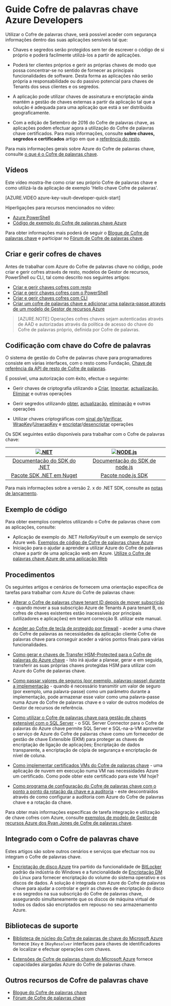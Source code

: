 <properties
   pageTitle="Chave Guia do Cofre de palavras Programador | Microsoft Azure"
   description="Os programadores podem utilizar Azure do Cofre de palavras chave para gerir chaves criptográficas dentro do ambiente de Microsoft Azure. "
   services="key-vault"
   documentationCenter=""
   authors="BrucePerlerMS"
   manager="mbaldwin"
   editor="bruceper" />
<tags
   ms.service="key-vault"
   ms.devlang="na"
   ms.topic="article"
   ms.tgt_pltfrm="na"
   ms.workload="identity"
   ms.date="10/03/2016"
   ms.author="bruceper" />

# <a name="azure-key-vault-developers-guide"></a>Guide Cofre de palavras chave Azure Developers
Utilizar o Cofre de palavras chave, será possível aceder com segurança informações dentro das suas aplicações sensíveis tal que:

- Chaves e segredos serão protegidos sem ter de escrever o código de si próprio e poderá facilmente utilizá-los a partir de aplicações.
- Poderá ter clientes próprios e gerir as próprias chaves de modo que possa concentrar-se no sentido de fornecer as principais funcionalidades de software. Desta forma as aplicações não serão própria a responsabilidade ou do passivo potencial para chaves de Tenants dos seus clientes e os segredos.
- A aplicação pode utilizar chaves de assinatura e encriptação ainda mantém a gestão de chaves externas a partir da aplicação tal que a solução é adequada para uma aplicação que está a ser distribuída geograficamente.

- Com a edição de Setembro de 2016 do Cofre de palavras chave, as aplicações podem efectuar agora a utilização do Cofre de palavras chave certificados. Para mais informações, consulte **sobre chaves, segredos e certificados** artigo em que a [referência do resto](https://msdn.microsoft.com/library/azure/dn903623.aspx).

Para mais informações gerais sobre Azure do Cofre de palavras chave, consulte [o que é o Cofre de palavras chave](key-vault-whatis.md).

## <a name="videos"></a>Vídeos
Este vídeo mostra-lhe como criar seu próprio Cofre de palavras chave e como utilizá-la da aplicação de exemplo 'Hello chave Cofre de palavras'.

[AZURE.VIDEO azure-key-vault-developer-quick-start]

Hiperligações para recursos mencionados no vídeo:
- [Azure PowerShell](http://go.microsoft.com/fwlink/p/?linkid=320376&clcid=0x409)
- [Código de exemplo do Cofre de palavras chave Azure](http://go.microsoft.com/fwlink/?LinkId=521527&clcid=0x409)

Para obter informações mais poderá de seguir o [Blogue de Cofre de palavras chave](http://aka.ms/kvblog) e participar no [Fórum de Cofre de palavras chave](http://aka.ms/kvforum).

## <a name="creating-and-managing-key-vaults"></a>Criar e gerir cofres de chaves

Antes de trabalhar com Azure do Cofre de palavras chave no código, pode criar e gerir cofres através de resto, modelos de Gestor de recursos, PowerShell ou CLI, tal como descrito nos seguintes artigos:

- [Criar e gerir chaves cofres com resto](https://msdn.microsoft.com/library/azure/mt620024.aspx)
- [Criar e gerir chaves cofres com o PowerShell](key-vault-get-started.md)
- [Criar e gerir chaves cofres com CLI](key-vault-manage-with-cli.md)
- [Criar um cofre de palavras chave e adicionar uma palavra-passe através de um modelo de Gestor de recursos Azure](../resource-manager-template-keyvault.md)

>[AZURE.NOTE] Operações cofres chaves sejam autenticadas através de AAD e autorizadas através da política de acesso do chave do Cofre de palavras próprio, definida por Cofre de palavras.

## <a name="coding-with-key-vault"></a>Codificação com chave do Cofre de palavras

O sistema de gestão do Cofre de palavras chave para programadores consiste em várias interfaces, com o resto como Fundação, [Chave de referência da API de resto de Cofre de palavras](https://msdn.microsoft.com/library/azure/dn903609.aspx).

É possível, uma autorização com êxito, efectue o seguinte:

- Gerir chaves de criptografia utilizando a [Criar](https://msdn.microsoft.com/library/azure/dn903634.aspx), [Importar](https://msdn.microsoft.com/library/azure/dn903626.aspx), [actualização](https://msdn.microsoft.com/library/azure/dn903616.aspx), [Eliminar](https://msdn.microsoft.com/library/azure/dn903611.aspx) e outras operações

- Gerir segredos utilizando [obter](https://msdn.microsoft.com/library/azure/dn903633.aspx), [actualização](https://msdn.microsoft.com/library/azure/dn986818.aspx), [eliminação](https://msdn.microsoft.com/library/azure/dn903613.aspx) e outras operações

- Utilizar chaves criptográficas com [sinal de](https://msdn.microsoft.com/library/azure/dn878096.aspx)/[Verificar](https://msdn.microsoft.com/library/azure/dn878082.aspx), [WrapKey](https://msdn.microsoft.com/library/azure/dn878066.aspx)/[UnwrapKey](https://msdn.microsoft.com/library/azure/dn878079.aspx) e [encriptar](https://msdn.microsoft.com/library/azure/dn878060.aspx)/[desencriptar](https://msdn.microsoft.com/library/azure/dn878097.aspx) operações

Os SDK seguintes estão disponíveis para trabalhar com o Cofre de palavras chave:

|[![.NET](./media/key-vault-developers-guide/msft.netlogo_purple.png)](https://msdn.microsoft.com/library/mt765854.aspx)|[![NODE.js](./media/key-vault-developers-guide/nodejs.png)](http://azure.github.io/azure-sdk-for-node/azure-arm-keyvault/latest)
|:--:|:--:|
|[Documentação do SDK do .NET](https://msdn.microsoft.com/library/mt765854.aspx)|[Documentação do SDK de node.js](http://azure.github.io/azure-sdk-for-node/azure-arm-keyvault/latest)|
|[Pacote SDK .NET em Nuget](http://www.nuget.org/packages/Microsoft.Azure.KeyVault)|[Pacote node.js SDK](https://www.npmjs.com/package/azure-keyvault)|

Para mais informações sobre a versão 2. x do .NET SDK, consulte as [notas de lançamento](key-vault-dotnet2api-release-notes.md).

## <a name="example-code"></a>Exemplo de código
Para obter exemplos completos utilizando o Cofre de palavras chave com as aplicações, consulte:

- Aplicação de exemplo do .NET *HelloKeyVault* e um exemplo de serviço Azure web. [Exemplos de código de Cofre de palavras chave Azure](http://www.microsoft.com/download/details.aspx?id=45343)
- Iniciação para o ajudar a aprender a utilizar Azure do Cofre de palavras chave a partir de uma aplicação web em Azure. [Utilize o Cofre de palavras chave Azure de uma aplicação Web](key-vault-use-from-web-application.md)

## <a name="how-tos"></a>Procedimentos

Os seguintes artigos e cenários de fornecem uma orientação específica de tarefas para trabalhar com Azure do Cofre de palavras chave:

- [Alterar o Cofre de palavras chave tenant ID depois de mover subscrição](key-vault-subscription-move-fix.md) - quando mover a sua subscrição Azure de Tenants A para tenant B, os cofres de chaves existentes estão inacessíveis por principais (utilizadores e aplicações) em tenant correcção B. utilizar este manual.
- [Aceder ao Cofre de tecla de protegido por firewall](key-vault-access-behind-firewall.md) - aceder a uma chave do Cofre de palavras as necessidades da aplicação cliente Cofre de palavras chave para conseguir aceder a vários pontos finais para várias funcionalidades.

- [Como gerar e chaves de Transfer HSM-Protected para o Cofre de palavras do Azure chave](key-vault-hsm-protected-keys.md) - Isto irá ajudar a planear, gerar e em seguida, transferir as suas próprias chaves protegidas HSM para utilizar com Azure do Cofre de palavras chave.
- [Como passar valores de seguros (por exemplo, palavras-passe) durante a implementação](../resource-manager-keyvault-parameter.md) - quando é necessário transmitir um valor de seguro (por exemplo, uma palavra-passe) como um parâmetro durante a implementação, pode armazenar esse valor como uma palavra-passe numa Azure do Cofre de palavras chave e o valor de outros modelos de Gestor de recursos de referência.
- [Como utilizar o Cofre de palavras chave para gestão de chaves extensível com o SQL Server](https://msdn.microsoft.com/library/dn198405.aspx) - o SQL Server Connector para o Cofre de palavras do Azure chave permite SQL Server e SQL-na-a-VM aproveitar o serviço de Azure do Cofre de palavras chave como um fornecedor de gestão de chave Extensible (EKM) para proteger as chaves de encriptação de ligação de aplicações; Encriptação de dados transparente, a encriptação de cópia de segurança e encriptação de nível de coluna.
- [Como implementar certificados VMs do Cofre de palavras chave](https://blogs.technet.microsoft.com/kv/2015/07/14/deploy-certificates-to-vms-from-customer-managed-key-vault/) - uma aplicação de nuvem em execução numa VM nas necessidades Azure um certificado. Como pode obter este certificado para este VM hoje?
- [Como programa de configuração do Cofre de palavras chave com o ponto a ponto da rotação da chave e a auditoria](key-vault-key-rotation-log-monitoring.md) - este descontraídos através de como configurar a auditoria com Azure do Cofre de palavras chave e a rotação da chave.

Para obter mais informações específicas de tarefa integração e utilização de chave cofres com Azure, consulte [exemplos de modelo de Gestor de recursos Azure dos Ryan Jones de Cofre de palavras chave](https://github.com/rjmax/ArmExamples/tree/master/keyvaultexamples).

## <a name="integrated-with-key-vault"></a>Integrado com o Cofre de palavras chave

Estes artigos são sobre outros cenários e serviços que efectuar nos ou integram o Cofre de palavras chave.

- [Encriptação de disco Azure](../security/azure-security-disk-encryption.md) tira partido da funcionalidade de [BitLocker](https://technet.microsoft.com/library/cc732774.aspx) padrão da indústria do Windows e a funcionalidade de [Encriptação DM](https://en.wikipedia.org/wiki/Dm-crypt) do Linux para fornecer encriptação do volume do sistema operativo e os discos de dados. A solução é integrada com Azure do Cofre de palavras chave para ajudar a controlar e gerir as chaves de encriptação do disco e os segredos na sua subscrição do Cofre de palavras chave, assegurando simultaneamente que os discos de máquina virtual de todos os dados são encriptados em repouso no seu armazenamento Azure.


## <a name="supporting-libraries"></a>Bibliotecas de suporte

- [Biblioteca de núcleo do Cofre de palavras de chave do Microsoft Azure](http://www.nuget.org/packages/Microsoft.Azure.KeyVault.Core) fornece `IKey` e `IKeyResolver` interfaces para chaves de identificadores de localizar e efectuar operações com chaves.

- [Extensões de Cofre de palavras chave do Microsoft Azure](http://www.nuget.org/packages/Microsoft.Azure.KeyVault.Extensions) fornece capacidades alargadas Azure do Cofre de palavras chave.

## <a name="other-key-vault-resources"></a>Outros recursos de Cofre de palavras chave
- [Blogue do Cofre de palavras chave](http://aka.ms/kvblog)
- [Fórum de Cofre de palavras chave](http://aka.ms/kvforum)
